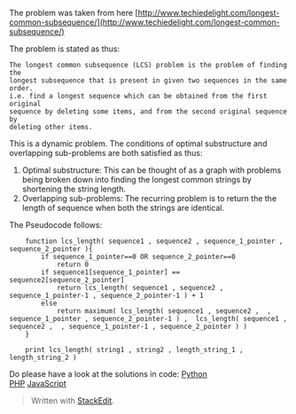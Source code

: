 The problem was taken from here [http://www.techiedelight.com/longest-common-subsequence/](http://www.techiedelight.com/longest-common-subsequence/)

The problem is stated as thus:  

    The longest common subsequence (LCS) problem is the problem of finding the  
    longest subsequence that is present in given two sequences in the same order.  
    i.e. find a longest sequence which can be obtained from the first original  
    sequence by deleting some items, and from the second original sequence by  
    deleting other items.

This is a dynamic problem. The conditions of optimal substructure and overlapping sub-problems are both satisfied as thus:
1. Optimal substructure: This can be thought of as a graph with problems being broken down into finding the longest common strings by shortening the string length.
2. Overlapping sub-problems: The recurring problem is to return the the length of sequence when both the strings are identical.     

The Pseudocode follows:
```
    function lcs_length( sequence1 , sequence2 , sequence_1_pointer , sequence_2_pointer ){  
	    if sequence_1_pointer==0 OR sequence_2_pointer==0
		    return 0
	    if sequence1[sequence_1_pointer] == sequence2[sequence_2_pointer]
		    return lcs_length( sequence1 , sequence2 , sequence_1_pointer-1 , sequence_2_pointer-1 ) + 1
	    else 
		    return maximum( lcs_length( sequence1 , sequence2 ,  , sequence_1_pointer , sequence_2_pointer-1 ) ,  lcs_length( sequence1 , sequence2 ,  , sequence_1_pointer-1 , sequence_2_pointer ) )
    }  

    print lcs_length( string1 , string2 , length_string_1 , length_string_2 )
 ```

Do please have a look at the solutions in code:
[Python](https://github.com/Trshant/dynamic_problems/blob/master/longest_common_subsequence/longest_common_subsequence.py)  
[PHP]()
[JavaScript]()

> Written with [StackEdit](https://stackedit.io/).
<!--stackedit_data:
eyJoaXN0b3J5IjpbLTE5MTU3MDUzMiwtOTkwMTk4ODE1LDI5Mz
QxODgyN119
-->